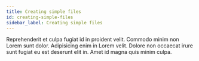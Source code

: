 ```yaml
---
title: Creating simple files
id: creating-simple-files
sidebar_label: Creating simple files
---
```


Reprehenderit et culpa fugiat id in proident velit. Commodo minim non Lorem sunt dolor. Adipisicing enim in Lorem velit. Dolore non occaecat irure sunt fugiat eu est deserunt elit in. Amet id magna quis minim culpa.

